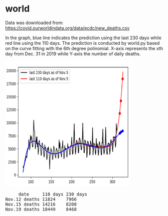 # world

Data was downloaded from: https://covid.ourworldindata.org/data/ecdc/new_deaths.csv

In the graph, blue line indicates the prediction using the last 230 days while red line using the 110 days.
The prediction is conducted by world.py based on the curve fitting with the 6th degree polinomial. X-axis represents the xth day from Dec. 31 in 2019 while Y-axis the number of daily deaths.

<img src='world.png' height=400 width=400>

<pre>
     date     110 days 230 days
Nov.12 deaths 11824    7966
Nov.15 deaths 14216    8208
Nov.19 deaths 18449    8468
</pre>
